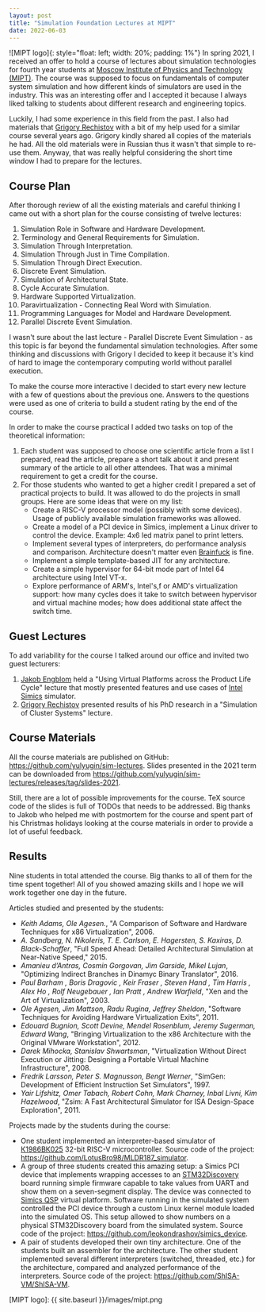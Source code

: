 ```yaml
---
layout: post
title: "Simulation Foundation Lectures at MIPT"
date: 2022-06-03
---
```


![MIPT logo]{: style="float: left; width: 20%; padding: 1%"} In spring 2021, I received an offer to hold a course of lectures about simulation technologies for fourth year students at [Moscow Institute of Physics and Technology (MIPT)](https://mipt.ru/english/). The course was supposed to focus on fundamentals of computer system simulation and how different kinds of simulators are used in the industry. This was an interesting offer and I accepted it because I always liked talking to students about different research and engineering topics.

Luckily, I had some experience in this field from the past. I also had materials that [Grigory Rechistov](https://github.com/grigory-rechistov) with a bit of my help used for a similar course several years ago. Grigory kindly shared all copies of the materials he had. All the old materials were in Russian thus it wasn't that simple to re-use them. Anyway, that was really helpful considering the short time window I had to prepare for the lectures.

## Course Plan

After thorough review of all the existing materials and careful thinking I came out with a short plan for the course consisting of twelve lectures:

1. Simulation Role in Software and Hardware Development.
2. Terminology and General Requirements for Simulation.
3. Simulation Through Interpretation.
4. Simulation Through Just in Time Compilation.
5. Simulation Through Direct Execution.
6. Discrete Event Simulation.
7. Simulation of Architectural State.
8. Cycle Accurate Simulation.
9. Hardware Supported Virtualization.
10. Paravirtualization - Connecting Real Word with Simulation.
11. Programming Languages for Model and Hardware Development.
12. Parallel Discrete Event Simulation.

I wasn't sure about the last lecture - Parallel Discrete Event Simulation - as this topic is far beyond the fundamental simulation technologies. After some thinking and discussions with Grigory I decided to keep it because it's kind of hard to image the contemporary computing world without parallel execution.

To make the course more interactive I decided to start every new lecture with a few of questions about the previous one. Answers to the questions were used as one of criteria to build a student rating by the end of the course.

In order to make the course practical I added two tasks on top of the theoretical information:

1. Each student was supposed to choose one scientific article from a list I prepared, read the article, prepare a short talk about it and present summary of the article to all other attendees. That was a minimal requirement to get a credit for the course.
2. For those students who wanted to get a higher credit I prepared a set of practical projects to build. It was allowed to do the projects in small groups. Here are some ideas that were on my list:
    * Create a RISC-V processor model (possibly with some devices). Usage of publicly available simulation frameworks was allowed.
    * Create a model of a PCI device in Simics, implement a Linux driver to control the device. Example: 4x6 led matrix panel to print letters.
    * Implement several types of interpreters, do performance analysis and comparison. Architecture doesn't matter even [Brainfuck](https://en.wikipedia.org/wiki/Brainfuck) is fine.
    * Implement a simple template-based JIT for any architecture.
    * Create a simple hypervisor for 64-bit mode part of Intel 64 architecture using Intel VT-x.
    * Explore performance of ARM's, Intel's,f or AMD's virtualization support: how many cycles does it take to switch between hypervisor and virtual machine modes; how does additional state affect the switch time.

## Guest Lectures

To add variability for the course I talked around our office and invited two guest lecturers:

1. [Jakob Engblom](http://jakob.engbloms.se/) held a "Using Virtual Platforms across the Product Life Cycle" lecture that mostly presented features and use cases of [Intel Simics](https://www.intel.com/content/www/us/en/developer/articles/tool/simics-simulator.html) simulator.
2. [Grigory Rechistov](https://github.com/grigory-rechistov) presented results of his PhD research in a "Simulation of Cluster Systems" lecture.

## Course Materials

All the course materials are published on GitHub: <https://github.com/yulyugin/sim-lectures>. Slides presented in the 2021 term can be downloaded from <https://github.com/yulyugin/sim-lectures/releases/tag/slides-2021>.

Still, there are a lot of possible improvements for the course. TeX source code of the slides is full of TODOs that needs to be addressed. Big thanks to Jakob who helped me with postmortem for the course and spent part of his Christmas holidays looking at the course materials in order to provide a lot of useful feedback.

## Results

Nine students in total attended the course. Big thanks to all of them for the time spent together! All of you showed amazing skills and I hope we will work together one day in the future.

Articles studied and presented by the students:

* *Keith Adams, Ole Agesen.*, "A Comparison of Software and Hardware Techniques for x86 Virtualization", 2006.
* *A. Sandberg, N. Nikoleris, T. E. Carlson, E. Hagersten, S. Kaxiras, D. Black-Schaffer*, "Full Speed Ahead: Detailed Architectural Simulation at Near-Native Speed," 2015.
* *Amanieu d’Antras, Cosmin Gorgovan, Jim Garside, Mikel Lujan*, "Optimizing Indirect Branches in Dinamyc Binary Translator", 2016.
* *Paul Barham , Boris Dragovic , Keir Fraser , Steven Hand , Tim Harris , Alex Ho , Rolf Neugebauer , Ian Pratt , Andrew Warﬁeld*, "Xen and the Art of Virtualization", 2003.
* *Ole Agesen, Jim Mattson, Radu Rugina, Jeffrey Sheldon*, "Software Techniques for Avoiding Hardware Virtualization Exits", 2011.
* *Edouard Bugnion, Scott Devine, Mendel Rosenblum, Jeremy Sugerman, Edward Wang*, "Bringing Virtualization to the x86 Architecture with the Original VMware Workstation", 2012.
* *Darek Mihocka, Stanislav Shwartsman*, "Virtualization Without Direct Execution or Jitting: Designing a Portable Virtual Machine Infrastructure", 2008.
* *Fredrik Larsson, Peter S. Magnusson, Bengt Werner*, "SimGen: Development of Efficient Instruction Set Simulators", 1997.
* *Yair Lifshitz, Omer Tabach, Robert Cohn, Mark Charney, Inbal Livni, Kim Hazelwood*, "Zsim: A Fast Architectural Simulator for ISA Design-Space Exploration", 2011.

Projects made by the students during the course:

* One student implemented an interpreter-based simulator of [К1986ВК025](https://ic.milandr.ru/products/mikrokontrollery_i_protsessory/32_razryadnye_mikrokontrollery/k1986vk025-okr-schetchik-m-/) 32-bit RISC-V microcontroller. Source code of the project: <https://github.com/LotusBro98/MLDR187_simulator>.
* A group of three students created this amazing setup: a Simics PCI device that implements wrapping accesses to an [STM32Discovery](https://www.st.com/en/evaluation-tools/stm32-discovery-kits.html#overview) board running simple firmware capable to take values from UART and show them on a seven-segment display. The device was connected to [Simics QSP](https://www.intel.com/content/www/us/en/developer/articles/guide/simics-simulator-get-started.html) virtual platform. Software running in the simulated system controlled the PCI device through a custom Linux kernel module loaded into the simulated OS. This setup allowed to show numbers on a physical STM32Discovery board from the simulated system. Source code of the project: <https://github.com/leokondrashov/simics_device>.
* A pair of students developed their own tiny architecture. One of the students built an assembler for the architecture. The other student implemented several different interpreters (switched, threaded, etc.) for the architecture, compared and analyzed performance of the interpreters. Source code of the project: <https://github.com/ShISA-VM/ShISA-VM>.

[MIPT logo]: {{ site.baseurl }}/images/mipt.png